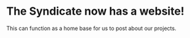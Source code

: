 # The Syndicate now has a website!

This can function as a home base for us to post about our projects. 
